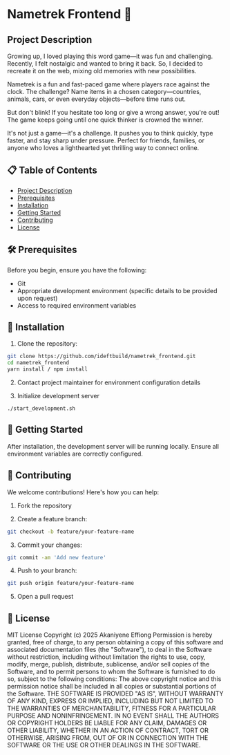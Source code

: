 # Nametrek Frontend 🚀

## Project Description

Growing up, I loved playing this word game—it was fun and challenging. Recently, I felt nostalgic and wanted to bring it back. So, I decided to recreate it on the web, mixing old memories with new possibilities. 

Nametrek is a fun and fast-paced game where players race against the clock. The challenge? Name items in a chosen category—countries, animals, cars, or even everyday objects—before time runs out. 

But don't blink! If you hesitate too long or give a wrong answer, you're out! The game keeps going until one quick thinker is crowned the winner. 

It's not just a game—it's a challenge. It pushes you to think quickly, type faster, and stay sharp under pressure. Perfect for friends, families, or anyone who loves a lighthearted yet thrilling way to connect online.

## 📋 Table of Contents

- [Project Description](#project-description)
- [Prerequisites](#prerequisites)
- [Installation](#installation)
- [Getting Started](#getting-started)
- [Contributing](#contributing)
- [License](#license)

## 🛠 Prerequisites

Before you begin, ensure you have the following:

- Git
- Appropriate development environment (specific details to be provided upon request)
- Access to required environment variables

## 🔧 Installation

1. Clone the repository:
```bash
git clone https://github.com/ideftbuild/nametrek_frontend.git
cd nametrek_frontend
yarn install / npm install
```

2. Contact project maintainer for environment configuration details

3) Initialize development server
```
./start_development.sh
```

## 🚀 Getting Started
After installation, the development server will be running locally. Ensure all environment variables are correctly configured.

## 🤝 Contributing

We welcome contributions! Here's how you can help:

1. Fork the repository

2. Create a feature branch:

```bash
git checkout -b feature/your-feature-name
```

3. Commit your changes:
```bash
git commit -am 'Add new feature'
```

4. Push to your branch:
```bash
git push origin feature/your-feature-name
```

5. Open a pull request

## 📄 License
MIT License
Copyright (c) 2025 Akaniyene Effiong
Permission is hereby granted, free of charge, to any person obtaining a copy of this software and associated documentation files (the "Software"), to deal in the Software without restriction, including without limitation the rights to use, copy, modify, merge, publish, distribute, sublicense, and/or sell copies of the Software, and to permit persons to whom the Software is furnished to do so, subject to the following conditions:
The above copyright notice and this permission notice shall be included in all copies or substantial portions of the Software.
THE SOFTWARE IS PROVIDED "AS IS", WITHOUT WARRANTY OF ANY KIND, EXPRESS OR IMPLIED, INCLUDING BUT NOT LIMITED TO THE WARRANTIES OF MERCHANTABILITY, FITNESS FOR A PARTICULAR PURPOSE AND NONINFRINGEMENT. IN NO EVENT SHALL THE AUTHORS OR COPYRIGHT HOLDERS BE LIABLE FOR ANY CLAIM, DAMAGES OR OTHER LIABILITY, WHETHER IN AN ACTION OF CONTRACT, TORT OR OTHERWISE, ARISING FROM, OUT OF OR IN CONNECTION WITH THE SOFTWARE OR THE USE OR OTHER DEALINGS IN THE SOFTWARE.
